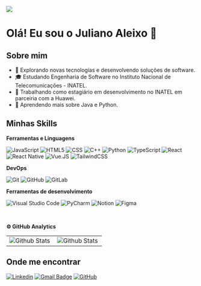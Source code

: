 ![](https://komarev.com/ghpvc/?username=julianoaleixo&color=006bed)

# Olá! Eu sou o Juliano Aleixo 👋

## Sobre mim

- 🤔 Explorando novas tecnologias e desenvolvendo soluções de software.
- 🎓 Estudando Engenharia de Software no Instituto Nacional de Telecomunicações - INATEL.
- 💼 Trabalhando como estagiário em desenvolvimento no INATEL em parceiria com a Huawei.
- 🌱 Aprendendo mais sobre Java e Python.

## Minhas Skills

**Ferramentas e Linguagens**

![JavaScript](https://img.shields.io/badge/-JavaScript-333333?style=flat&logo=javascript)
![HTML5](https://img.shields.io/badge/-HTML5-333333?style=flat&logo=HTML5)
![CSS](https://img.shields.io/badge/-CSS-333333?style=flat&logo=CSS3&logoColor=1572B6)
![C++](https://img.shields.io/badge/-C++-333333?style=flat&logo=C%2B%2B&logoColor=00599C)
![Python](https://img.shields.io/badge/-Python-333333?style=flat&logo=python&logoColor=ffdd54)
![TypeScript](https://img.shields.io/badge/-TypeScript-333333?style=flat&logo=typescript)
![React](https://img.shields.io/badge/-React-333333?style=flat&logo=react)
![React Native](https://img.shields.io/badge/-React%20Native-333333?style=flat&logo=react&logoColor=cc8899)
![Vue.JS](https://img.shields.io/badge/-Vue.JS-333333?style=flat&&logo=vuedotjs&logoColor=4FC08D)
![TailwindCSS](https://img.shields.io/badge/-TailwindCSS-333333?style=flat&&logo=tailwindcss)

**DevOps**

![Git](https://img.shields.io/badge/-Git-333333?style=flat&logo=git)
![GitHub](https://img.shields.io/badge/-GitHub-333333?style=flat&logo=github)
![GitLab](https://img.shields.io/badge/-GitLab-333333?style=flat&logo=gitlab)

**Ferramentas de desenvolvimento**

![Visual Studio Code](https://img.shields.io/badge/-Visual%20Studio%20Code-333333?style=flat&logo=visual-studio-code&logoColor=007ACC)
![PyCharm](https://img.shields.io/badge/-PyCharm-333333?style=flat&logo=PyCharm&logoColor=white)
![Notion](https://img.shields.io/badge/-Notion-333333?style=flat&logo=notion&logoColor=white)
![Figma](https://img.shields.io/badge/-Figma-333333?style=flat&logo=figma&logoColor=007ACC)

<br/>

**⚙️ GitHub Analytics**

<table>
  <tr>
    <td>
      <img
        align="left"
        src="https://github-readme-stats.vercel.app/api?username=julianoaleixo&theme=dark&hide_border=false&include_all_commits=true"
        alt="Github Stats"
      />
    </td>
    <td>
      <img
        align="left"
        src="https://github-readme-stats.vercel.app/api/top-langs/?username=julianoaleixo&theme=dark&hide_border=false&include_all_commits=true&count_private=true&layout=compact"
        alt="Github Stats"
      />
    </td>
  </tr>
</table>

## Onde me encontrar

[![Linkedin](https://img.shields.io/badge/-JulianoAleixo-blue?style=flat-square&logo=Linkedin&logoColor=white&link=https://www.linkedin.com/in/dev-juliano-aleixo/)](https://www.linkedin.com/in/dev-juliano-aleixo/)
[![Gmail Badge](https://img.shields.io/badge/-juliano.moreira.aleixo@gmail.com-006bed?style=flat-square&logo=Gmail&logoColor=white&link=mailto:juliano.moreira.aleixo@gmail.com)](mailto:juliano.moreira.aleixo@gmail.com)
[![GitHub](https://img.shields.io/github/followers/julianoaleixo?label=follow&style=social)](https://github.com/JulianoAleixo)
